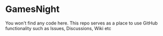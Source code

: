 # GamesNight

You won't find any code here. This repo serves as a place to use GitHub functionality such as Issues, Discussions, Wiki etc
